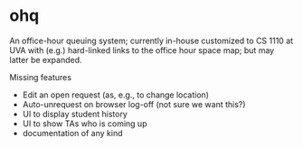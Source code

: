 # ohq
An office-hour queuing system; currently in-house customized to CS 1110 at UVA with (e.g.) hard-linked links to the office hour space map; but may latter be expanded.

Missing features

- Edit an open request (as, e.g., to change location)
- Auto-unrequest on browser log-off (not sure we want this?)
- UI to display student history
- UI to show TAs who is coming up
- documentation of any kind

